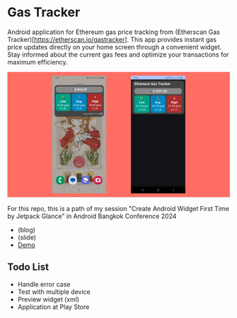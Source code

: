 # Gas Tracker
Android application for Ethereum gas price tracking from (Etherscan Gas Tracker)[https://etherscan.io/gastracker]. This app provides instant gas price updates directly on your home screen through a convenient widget. Stay informed about the current gas fees and optimize your transactions for maximum efficiency.

<img src="/readme/gas-tracker-app-and-widget.png" width="750">

For this repo, this is a path of my session "Create Android Widget First Time by Jetpack Glance" in Android Bangkok Conference 2024
* (blog)
* (slide)
* [Demo](https://youtube.com/shorts/8GNbk6ysZbE)

## Todo List
* Handle error case
* Test with multiple device
* Preview widget (xml)
* Application at Play Store